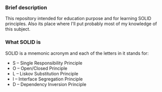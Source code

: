 ### Brief description
This repository intended for education purpose and for learning SOLID principles. Also its place where I'll put probably most of my knowledge of this subject.

### What SOLID is
SOLID is a mnemonic acronym and each of the letters in it stands for:

* S – Single Responsibility Principle
* O – Open/Closed Principle
* L – Liskov Substitution Principle
* I – Interface Segregation Principle
* D – Dependency Inversion Principle
